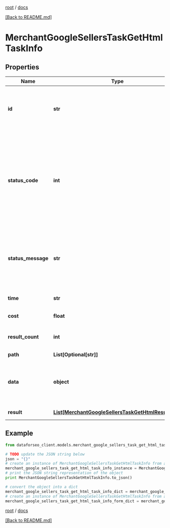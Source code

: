 [root](./../ "root") / [docs](./ "docs")

[[Back to README.md]](./../README.md "[Back to README.md]")

# MerchantGoogleSellersTaskGetHtmlTaskInfo

## Properties

Name | Type | Description | Notes
------------ | ------------- | ------------- | -------------
**id** | **str** | task identifier unique task identifier in our system in the UUID format | [optional]
**status_code** | **int** | status code of the task generated by DataForSEO, can be within the following range: 10000-60000 you can find the full list of the response codes here | [optional]
**status_message** | **str** | informational message of the task you can find the full list of general informational messages here | [optional]
**time** | **str** | execution time, seconds | [optional]
**cost** | **float** | total tasks cost, USD | [optional]
**result_count** | **int** | number of elements in the result array | [optional]
**path** | **List[Optional[str]]** | URL path | [optional]
**data** | **object** | contains the same parameters that you specified in the POST request | [optional]
**result** | [**List[MerchantGoogleSellersTaskGetHtmlResultInfo]**](MerchantGoogleSellersTaskGetHtmlResultInfo.md) | array of results | [optional]

## Example

```python
from dataforseo_client.models.merchant_google_sellers_task_get_html_task_info import MerchantGoogleSellersTaskGetHtmlTaskInfo

# TODO update the JSON string below
json = "{}"
# create an instance of MerchantGoogleSellersTaskGetHtmlTaskInfo from a JSON string
merchant_google_sellers_task_get_html_task_info_instance = MerchantGoogleSellersTaskGetHtmlTaskInfo.from_json(json)
# print the JSON string representation of the object
print MerchantGoogleSellersTaskGetHtmlTaskInfo.to_json()

# convert the object into a dict
merchant_google_sellers_task_get_html_task_info_dict = merchant_google_sellers_task_get_html_task_info_instance.to_dict()
# create an instance of MerchantGoogleSellersTaskGetHtmlTaskInfo from a dict
merchant_google_sellers_task_get_html_task_info_form_dict = merchant_google_sellers_task_get_html_task_info.from_dict(merchant_google_sellers_task_get_html_task_info_dict)
```

  

[root](./../ "root") / [docs](./ "docs")

[[Back to README.md]](./../README.md "[Back to README.md]")